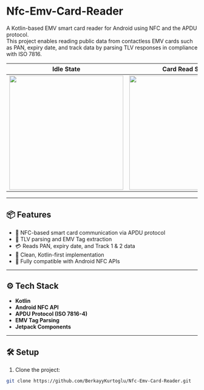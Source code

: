 # Nfc-Emv-Card-Reader

A Kotlin-based EMV smart card reader for Android using NFC and the APDU protocol.  
This project enables reading public data from contactless EMV cards such as PAN, expiry date, and track data by parsing TLV responses in compliance with ISO 7816.

<div align="center">

| Idle State | Card Read State |
|---------------|-----------------|
<img src="https://github.com/user-attachments/assets/19fd055c-90c5-4cb9-be09-b9d4c5a42271" width="300"/> | <img src="https://github.com/user-attachments/assets/9289c519-2f4d-4934-a5fd-52e6659ad831" width="300"/>

</div>

---

## 📦 Features

- 📲 NFC-based smart card communication via APDU protocol  
- 🧾 TLV parsing and EMV Tag extraction  
- 💳 Reads PAN, expiry date, and Track 1 & 2 data  
- 🧠 Clean, Kotlin-first implementation  
- 📱 Fully compatible with Android NFC APIs  

---

## ⚙️ Tech Stack

- **Kotlin**
- **Android NFC API**
- **APDU Protocol (ISO 7816-4)**
- **EMV Tag Parsing**
- **Jetpack Components**

---

## 🛠️ Setup

1. Clone the project:
```bash
git clone https://github.com/BerkayyKurtoglu/Nfc-Emv-Card-Reader.git
